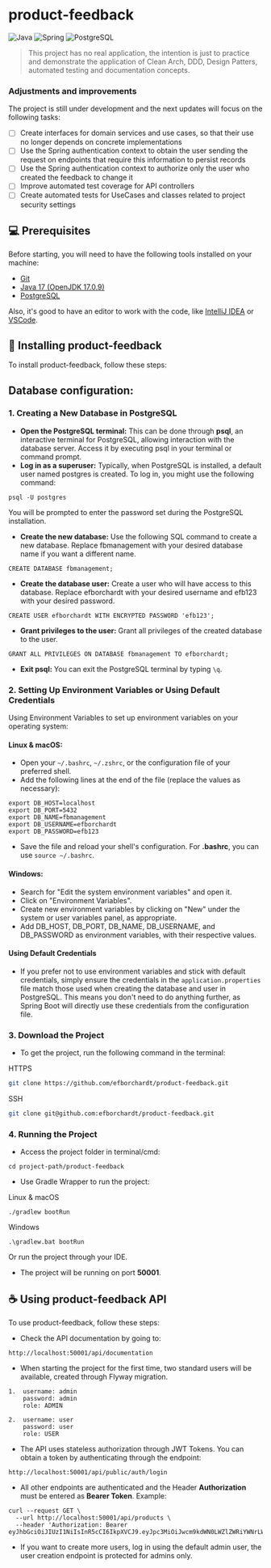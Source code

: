 # product-feedback

![Java](https://img.shields.io/badge/Java-ED8B00?style=for-the-badge&logo=java&logoColor=white)
![Spring](https://img.shields.io/badge/Spring-6DB33F?style=for-the-badge&logo=spring&logoColor=white)
![PostgreSQL](https://img.shields.io/badge/PostgreSQL-316192?style=for-the-badge&logo=postgresql&logoColor=white)

> This project has no real application, the intention is just to practice and demonstrate the application of Clean Arch, DDD, Design Patters, automated testing and documentation concepts.

### Adjustments and improvements

The project is still under development and the next updates will focus on the following tasks:

- [ ] Create interfaces for domain services and use cases, so that their use no longer depends on concrete implementations
- [ ] Use the Spring authentication context to obtain the user sending the request on endpoints that require this information to persist records
- [ ] Use the Spring authentication context to authorize only the user who created the feedback to change it
- [ ] Improve automated test coverage for API controllers
- [ ] Create automated tests for UseCases and classes related to project security settings

## 💻 Prerequisites

Before starting, you will need to have the following tools installed on your machine:

- [Git](https://git-scm.com)
- [Java 17 (OpenJDK 17.0.9)](https://openjdk.java.net/projects/jdk/17/)
- [PostgreSQL](https://www.postgresql.org/download/)

Also, it's good to have an editor to work with the code, like [IntelliJ IDEA](https://www.jetbrains.com/idea/download/) or [VSCode](https://code.visualstudio.com/download).

## 🚀 Installing product-feedback

To install product-feedback, follow these steps:

## Database configuration:

### 1. Creating a New Database in PostgreSQL
- **Open the PostgreSQL terminal:** This can be done through **psql**, an interactive terminal for PostgreSQL, allowing interaction with the database server. Access it by executing psql in your terminal or command prompt.
- **Log in as a superuser:** Typically, when PostgreSQL is installed, a default user named postgres is created. To log in, you might use the following command:
```
psql -U postgres
```
You will be prompted to enter the password set during the PostgreSQL installation.

- **Create the new database:** Use the following SQL command to create a new database. Replace fbmanagement with your desired database name if you want a different name.
```
CREATE DATABASE fbmanagement;
```
- **Create the database user:** Create a user who will have access to this database. Replace efborchardt with your desired username and efb123 with your desired password.
```
CREATE USER efborchardt WITH ENCRYPTED PASSWORD 'efb123';
```
- **Grant privileges to the user:** Grant all privileges of the created database to the user.
```
GRANT ALL PRIVILEGES ON DATABASE fbmanagement TO efborchardt;
```
- **Exit psql:** You can exit the PostgreSQL terminal by typing `\q`.

### 2. Setting Up Environment Variables or Using Default Credentials

Using Environment Variables to set up environment variables on your operating system:

#### Linux & macOS:

- Open your `~/.bashrc`, `~/.zshrc`, or the configuration file of your preferred shell.
- Add the following lines at the end of the file (replace the values as necessary):

```
export DB_HOST=localhost
export DB_PORT=5432
export DB_NAME=fbmanagement
export DB_USERNAME=efborchardt
export DB_PASSWORD=efb123
```
- Save the file and reload your shell's configuration. For **.bashrc**, you can use `source ~/.bashrc`.

#### Windows:

- Search for "Edit the system environment variables" and open it.
- Click on "Environment Variables".
- Create new environment variables by clicking on "New" under the system or user variables panel, as appropriate.
- Add DB_HOST, DB_PORT, DB_NAME, DB_USERNAME, and DB_PASSWORD as environment variables, with their respective values.

#### Using Default Credentials
- If you prefer not to use environment variables and stick with default credentials, simply ensure the credentials in the `application.properties` file match those used when creating the database and user in PostgreSQL. This means you don't need to do anything further, as Spring Boot will directly use these credentials from the configuration file.

### 3. Download the Project

- To get the project, run the following command in the terminal:

HTTPS
```bash
git clone https://github.com/efborchardt/product-feedback.git
```
SSH
```bash
git clone git@github.com:efborchardt/product-feedback.git
```
### 4. Running the Project
- Access the project folder in terminal/cmd:
```
cd project-path/product-feedback
```
- Use Gradle Wrapper to run the project:

Linux & macOS
```
./gradlew bootRun
```
Windows
```
.\gradlew.bat bootRun
```
Or run the project through your IDE.

- The project will be running on port **50001**.

## ☕ Using product-feedback API

To use product-feedback, follow these steps:

- Check the API documentation by going to:

```
http://localhost:50001/api/documentation
```

- When starting the project for the first time, two standard users will be available, created through Flyway migration.
```
1.  username: admin
    password: admin
    role: ADMIN

2.  username: user
    password: user
    role: USER
```

- The API uses stateless authorization through JWT Tokens. You can obtain a token by authenticating through the endpoint:
```
http://localhost:50001/api/public/auth/login
```
- All other endpoints are authenticated and the Header **Authorization** must be entered as **Bearer Token**. Example:
```
curl --request GET \
  --url http://localhost:50001/api/products \
  --header 'Authorization: Bearer eyJhbGciOiJIUzI1NiIsInR5cCI6IkpXVCJ9.eyJpc3MiOiJwcm9kdWN0LWZlZWRiYWNrLWFwaSIsInN1YiI6ImFkbWluIiwiZXhwIjoxNzEwNjY1OTg0fQ.D8b8fU9IaETRYiBnHugPCG3yluEcls59qIjnDd3E6ew'
```
- If you want to create more users, log in using the default admin user, the user creation endpoint is protected for admins only.